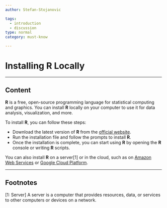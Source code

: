 ```yaml
---
author: Stefan-Stojanovic

tags:
  - introduction
  - discussion
type: normal
category: must-know

---
```


# Installing R Locally


---

## Content

**R** is a free, open-source programming language for statistical computing and graphics. You can install **R** locally on your computer to use it for data analysis, visualization, and more.

To install **R**, you can follow these steps:

- Download the latest version of **R** from the [official website](https://cran.r-project.org/).
- Run the installation file and follow the prompts to install **R**.
- Once the installation is complete, you can start using **R** by opening the **R** console or writing **R** scripts.

You can also install **R** on a server[1] or in the cloud, such as on [Amazon Web Services](https://aws.amazon.com/blogs/opensource/getting-started-with-r-on-amazon-web-services/) or [Google Cloud Platform](https://cloud.google.com/architecture/data-science-with-r-on-gcp-eda#ai_platform_notebooks).

---
## Footnotes

[1: Server]
A server is a computer that provides resources, data, or services to other computers or devices on a network.
